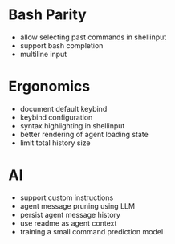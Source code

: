 # Bash Parity

- allow selecting past commands in shellinput
- support bash completion
- multiline input

# Ergonomics

- document default keybind
- keybind configuration
- syntax highlighting in shellinput
- better rendering of agent loading state
- limit total history size

# AI

- support custom instructions
- agent message pruning using LLM
- persist agent message history
- use readme as agent context
- training a small command prediction model
